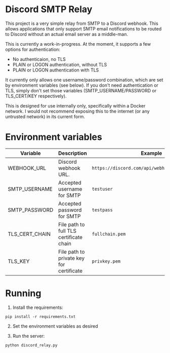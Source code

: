# Discord SMTP Relay
This project is a very simple relay from SMTP to a Discord webhook. This allows applications that only support SMTP email notifications to be routed to Discord without an actual email server as a middle-man.

This is currently a work-in-progress. At the moment, it supports a few options for authentication:
 - No authenticaion, no TLS
 - PLAIN or LOGON authentication, without TLS
 - PLAIN or LOGON authentication with TLS

It currently only allows one username/password combination, which are set by environment variables (see below). If you don't need authentication or TLS, simply don't set those variables (SMTP_USERNAME/PASSWORD or TLS_CERT/KEY respectively).

This is designed for use internally only, specifically within a Docker network. I would not recommend exposing this to the internet (or any untrusted network) in its current form.

# Environment variables
| Variable    | Description          | Example                                          |
|-------------|----------------------|--------------------------------------------------|
| WEBHOOK_URL | Discord webhook URL. | `https://discord.com/api/webhooks/xxxxxx/yyyyyy` |
| SMTP_USERNAME | Accepted username for SMTP | `testuser` |
| SMTP_PASSWORD | Accepted password for SMTP | `testpass` |
| TLS_CERT_CHAIN | File path to full TLS certificate chain | `fullchain.pem` |
| TLS_KEY | File path to private key for certificate | `privkey.pem` |

# Running
1. Install the requirements:
```
pip install -r requirements.txt
```
2. Set the environment variables as desired

3. Run the server:
```
python discord_relay.py
```
